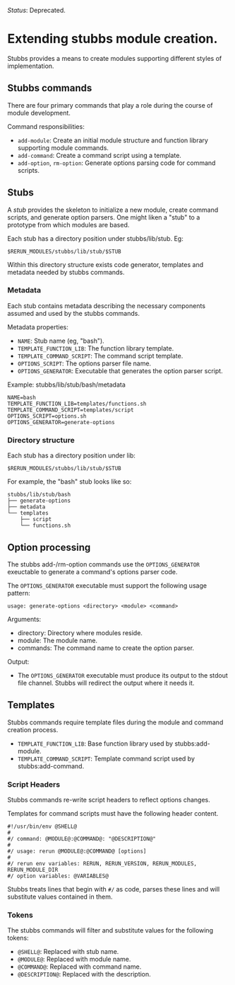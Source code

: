 _Status_: Deprecated.

# Extending stubbs module creation.

Stubbs provides a means to
create modules supporting different styles of
implementation.

## Stubbs commands

There are four primary commands that play a role during the
course of module development. 

Command responsibilities:
    
* `add-module`: Create an initial module structure and function library supporting module commands.
* `add-command`: Create a command script using a template.
* `add-option`, `rm-option`: Generate options parsing code for command scripts.

## Stubs

A _stub_ provides the skeleton to
initialize a new module, create command scripts, and generate
option parsers.
One might liken a "stub" to a prototype from which
modules are based.

Each stub has a directory position under stubbs/lib/stub. 
Eg:

    $RERUN_MODULES/stubbs/lib/stub/$STUB

Within this directory structure exists code generator,
templates and metadata needed by stubbs commands.

### Metadata

Each stub contains metadata describing
the necessary components assumed and used by the stubbs commands.

Metadata properties:

* `NAME`: Stub name (eg, "bash").
* `TEMPLATE_FUNCTION_LIB`: The function library template.
* `TEMPLATE_COMMAND_SCRIPT`: The command script template.
* `OPTIONS_SCRIPT`: The options parser file name.
* `OPTIONS_GENERATOR`: Executable that generates the option parser script.

Example: stubbs/lib/stub/bash/metadata

    NAME=bash
    TEMPLATE_FUNCTION_LIB=templates/functions.sh
    TEMPLATE_COMMAND_SCRIPT=templates/script
    OPTIONS_SCRIPT=options.sh
    OPTIONS_GENERATOR=generate-options

### Directory structure

Each stub has a directory position under lib:

    $RERUN_MODULES/stubbs/lib/stub/$STUB
    
For example, the "bash" stub looks like so:

    stubbs/lib/stub/bash
    ├── generate-options
    ├── metadata
    └── templates
        ├── script
        └── functions.sh
       
## Option processing

The stubbs add-/rm-option commands use the
`OPTIONS_GENERATOR` exeuctable to 
generate a command's options parser code.

The `OPTIONS_GENERATOR` executable must support the following
usage pattern:

    usage: generate-options <directory> <module> <command>

Arguments:

* directory: Directory where modules reside.
* module: The module name.
* commands: The command name to create the option parser.

Output:

* The  `OPTIONS_GENERATOR` executable must produce
its output to the stdout file channel. Stubbs will 
redirect the output where it needs it.

## Templates

Stubbs commands require template files during the module
and command creation process.

* `TEMPLATE_FUNCTION_LIB`: Base function library used by stubbs:add-module.
* `TEMPLATE_COMMAND_SCRIPT`: Template command script used by stubbs:add-command.

### Script Headers

Stubbs commands re-write script headers to reflect 
options changes.

Templates for command scripts must have the following
header content.

    #!/usr/bin/env @SHELL@
    #
    #/ command: @MODULE@:@COMMAND@: "@DESCRIPTION@"
    #
    #/ usage: rerun @MODULE@:@COMMAND@ [options]
    #
    #/ rerun env variables: RERUN, RERUN_VERSION, RERUN_MODULES, RERUN_MODULE_DIR
    #/ option variables: @VARIABLES@

Stubbs treats lines that begin with `#/` as
code, parses these lines and will substitute values contained in them.

### Tokens

The stubbs commands will filter and substitute values
for the following tokens:

* `@SHELL@`: Replaced with stub name.
* `@MODULE@`: Replaced with module name.
* `@COMMAND@`: Replaced with command name.
* `@DESCRIPTION@`: Replaced with the description.
